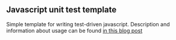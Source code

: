 Javascript unit test template
-------------
Simple template for writing test-driven javascript.
Description and information about usage can be found [in this blog post](http://www.simoraman.com/testing-coffeescript-with-mocha-and-phantom-js)
